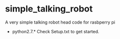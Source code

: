 # simple_talking_robot
A very simple talking robot head code for rasbperry pi
- python2.7.*
Check Setup.txt to get started.